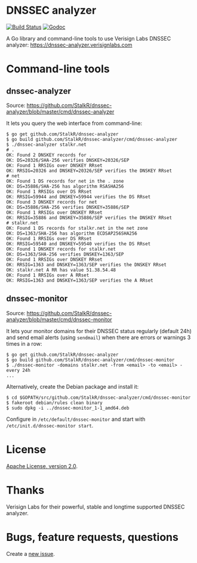 # DNSSEC analyzer

[![Build Status](https://api.travis-ci.org/StalkR/dnssec-analyzer.png?branch=master)](https://travis-ci.org/StalkR/dnssec-analyzer) [![Godoc](https://godoc.org/github.com/StalkR/dnssec-analyzer?status.png)](https://godoc.org/github.com/StalkR/dnssec-analyzer)

A Go library and command-line tools to use Verisign Labs DNSSEC analyzer:
https://dnssec-analyzer.verisignlabs.com

# Command-line tools

## dnssec-analyzer

Source: https://github.com/StalkR/dnssec-analyzer/blob/master/cmd/dnssec-analyzer

It lets you query the web interface from command-line:

    $ go get github.com/StalkR/dnssec-analyzer
    $ go build github.com/StalkR/dnssec-analyzer/cmd/dnssec-analyzer
    $ ./dnssec-analyzer stalkr.net
    # .
    OK: Found 2 DNSKEY records for .
    OK: DS=20326/SHA-256 verifies DNSKEY=20326/SEP
    OK: Found 1 RRSIGs over DNSKEY RRset
    OK: RRSIG=20326 and DNSKEY=20326/SEP verifies the DNSKEY RRset
    # net
    OK: Found 1 DS records for net in the . zone
    OK: DS=35886/SHA-256 has algorithm RSASHA256
    OK: Found 1 RRSIGs over DS RRset
    OK: RRSIG=59944 and DNSKEY=59944 verifies the DS RRset
    OK: Found 3 DNSKEY records for net
    OK: DS=35886/SHA-256 verifies DNSKEY=35886/SEP
    OK: Found 1 RRSIGs over DNSKEY RRset
    OK: RRSIG=35886 and DNSKEY=35886/SEP verifies the DNSKEY RRset
    # stalkr.net
    OK: Found 1 DS records for stalkr.net in the net zone
    OK: DS=1363/SHA-256 has algorithm ECDSAP256SHA256
    OK: Found 1 RRSIGs over DS RRset
    OK: RRSIG=59540 and DNSKEY=59540 verifies the DS RRset
    OK: Found 1 DNSKEY records for stalkr.net
    OK: DS=1363/SHA-256 verifies DNSKEY=1363/SEP
    OK: Found 1 RRSIGs over DNSKEY RRset
    OK: RRSIG=1363 and DNSKEY=1363/SEP verifies the DNSKEY RRset
    OK: stalkr.net A RR has value 51.38.54.48
    OK: Found 1 RRSIGs over A RRset
    OK: RRSIG=1363 and DNSKEY=1363/SEP verifies the A RRset

## dnssec-monitor

Source: https://github.com/StalkR/dnssec-analyzer/blob/master/cmd/dnssec-monitor

It lets your monitor domains for their DNSSEC status regularly
(default 24h) and send email alerts (using `sendmail`) when there are errors
or warnings 3 times in a row:

    $ go get github.com/StalkR/dnssec-analyzer
    $ go build github.com/StalkR/dnssec-analyzer/cmd/dnssec-monitor
    $ ./dnssec-monitor -domains stalkr.net -from <email> -to <email> -every 24h
    ...

Alternatively, create the Debian package and install it:

    $ cd $GOPATH/src/github.com/StalkR/dnssec-analyzer/cmd/dnssec-monitor
    $ fakeroot debian/rules clean binary
    $ sudo dpkg -i ../dnssec-monitor_1-1_amd64.deb

Configure in `/etc/default/dnssec-monitor` and start with `/etc/init.d/dnssec-monitor start`.

# License

[Apache License, version 2.0](http://www.apache.org/licenses/LICENSE-2.0).

# Thanks

Verisign Labs for their powerful, stable and longtime supported DNSSEC analyzer.

# Bugs, feature requests, questions

Create a [new issue](https://github.com/StalkR/dnssec-analyzer/issues/new).
